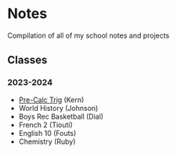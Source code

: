 # Notes
Compilation of all of my school notes and projects
## Classes
### 2023-2024
* [Pre-Calc Trig](Math/Pre-Calc-Trig) (Kern)
* World History (Johnson)
* Boys Rec Basketball (Dial)
* French 2 (Tiouti)
* English 10 (Fouts)
* Chemistry (Ruby)
